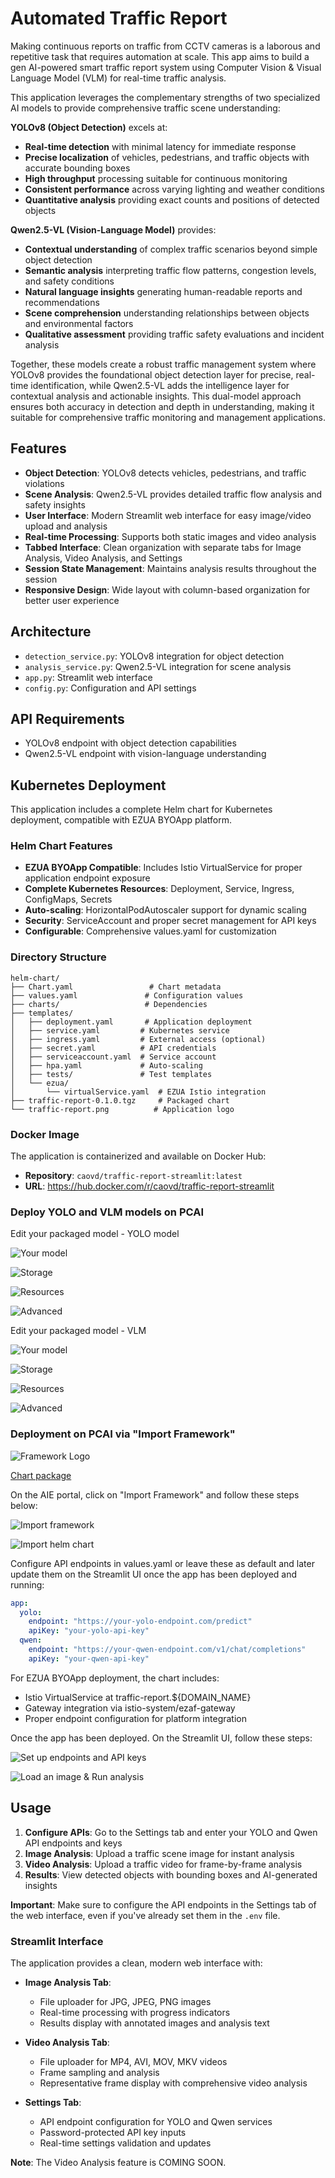 # Automated Traffic Report

Making continuous reports on traffic from CCTV cameras is a laborous and repetitive task that requires automation at scale. This app aims to build a gen AI-powered smart traffic report system using Computer Vision & Visual Language Model (VLM) for real-time traffic analysis.

This application leverages the complementary strengths of two specialized AI models to provide comprehensive traffic scene understanding:

**YOLOv8 (Object Detection)** excels at:
- **Real-time detection** with minimal latency for immediate response
- **Precise localization** of vehicles, pedestrians, and traffic objects with accurate bounding boxes
- **High throughput** processing suitable for continuous monitoring
- **Consistent performance** across varying lighting and weather conditions
- **Quantitative analysis** providing exact counts and positions of detected objects

**Qwen2.5-VL (Vision-Language Model)** provides:
- **Contextual understanding** of complex traffic scenarios beyond simple object detection
- **Semantic analysis** interpreting traffic flow patterns, congestion levels, and safety conditions
- **Natural language insights** generating human-readable reports and recommendations
- **Scene comprehension** understanding relationships between objects and environmental factors
- **Qualitative assessment** providing traffic safety evaluations and incident analysis

Together, these models create a robust traffic management system where YOLOv8 provides the foundational object detection layer for precise, real-time identification, while Qwen2.5-VL adds the intelligence layer for contextual analysis and actionable insights. This dual-model approach ensures both accuracy in detection and depth in understanding, making it suitable for comprehensive traffic monitoring and management applications.

## Features

- **Object Detection**: YOLOv8 detects vehicles, pedestrians, and traffic violations
- **Scene Analysis**: Qwen2.5-VL provides detailed traffic flow analysis and safety insights
- **User Interface**: Modern Streamlit web interface for easy image/video upload and analysis
- **Real-time Processing**: Supports both static images and video analysis
- **Tabbed Interface**: Clean organization with separate tabs for Image Analysis, Video Analysis, and Settings
- **Session State Management**: Maintains analysis results throughout the session
- **Responsive Design**: Wide layout with column-based organization for better user experience

## Architecture

- `detection_service.py`: YOLOv8 integration for object detection
- `analysis_service.py`: Qwen2.5-VL integration for scene analysis
- `app.py`: Streamlit web interface
- `config.py`: Configuration and API settings

## API Requirements

- YOLOv8 endpoint with object detection capabilities
- Qwen2.5-VL endpoint with vision-language understanding

## Kubernetes Deployment

This application includes a complete Helm chart for Kubernetes deployment, compatible with EZUA BYOApp platform.

### Helm Chart Features

- **EZUA BYOApp Compatible**: Includes Istio VirtualService for proper application endpoint exposure
- **Complete Kubernetes Resources**: Deployment, Service, Ingress, ConfigMaps, Secrets
- **Auto-scaling**: HorizontalPodAutoscaler support for dynamic scaling
- **Security**: ServiceAccount and proper secret management for API keys
- **Configurable**: Comprehensive values.yaml for customization

### Directory Structure

```
helm-chart/
├── Chart.yaml                 # Chart metadata
├── values.yaml               # Configuration values
├── charts/                   # Dependencies
├── templates/
│   ├── deployment.yaml       # Application deployment
│   ├── service.yaml         # Kubernetes service
│   ├── ingress.yaml         # External access (optional)
│   ├── secret.yaml          # API credentials
│   ├── serviceaccount.yaml  # Service account
│   ├── hpa.yaml             # Auto-scaling
│   ├── tests/               # Test templates
│   └── ezua/
│       └── virtualService.yaml  # EZUA Istio integration
├── traffic-report-0.1.0.tgz     # Packaged chart
└── traffic-report.png          # Application logo
```

### Docker Image

The application is containerized and available on Docker Hub:
- **Repository**: `caovd/traffic-report-streamlit:latest`
- **URL**: https://hub.docker.com/r/caovd/traffic-report-streamlit

### Deploy YOLO and VLM models on PCAI

Edit your packaged model - YOLO model 

![Your model](./assets/yolo1.png)

![Storage](./assets/yolo2.png)

![Resources](./assets/yolo3.png)

![Advanced](./assets/yolo4.png)

Edit your packaged model - VLM 

![Your model](./assets/vlm1.png)

![Storage](./assets/vlm2.png)

![Resources](./assets/vlm3.png)

![Advanced](./assets/vlm4.png)

### Deployment on PCAI via "Import Framework"

![Framework Logo](./assets/logo.png)

[Chart package](traffic-report-0.1.3.tgz) 

On the AIE portal, click on "Import Framework" and follow these steps below:

![Import framework](./assets/import-framework.png)

![Import helm chart](./assets/import-chart.png)

Configure API endpoints in values.yaml or leave these as default and later update them on the Streamlit UI once the app has been deployed and running:

```yaml
app:
  yolo:
    endpoint: "https://your-yolo-endpoint.com/predict"
    apiKey: "your-yolo-api-key"
  qwen:
    endpoint: "https://your-qwen-endpoint.com/v1/chat/completions"
    apiKey: "your-qwen-api-key"
```

For EZUA BYOApp deployment, the chart includes:

- Istio VirtualService at traffic-report.${DOMAIN_NAME}
- Gateway integration via istio-system/ezaf-gateway
- Proper endpoint configuration for platform integration

Once the app has been deployed. On the Streamlit UI, follow these steps:

![Set up endpoints and API keys](./assets/settings.png)

![Load an image & Run analysis](./assets/image-analysis.png)

## Usage

1. **Configure APIs**: Go to the Settings tab and enter your YOLO and Qwen API endpoints and keys
2. **Image Analysis**: Upload a traffic scene image for instant analysis
3. **Video Analysis**: Upload a traffic video for frame-by-frame analysis
4. **Results**: View detected objects with bounding boxes and AI-generated insights

**Important**: Make sure to configure the API endpoints in the Settings tab of the web interface, even if you've already set them in the `.env` file.

### Streamlit Interface

The application provides a clean, modern web interface with:

- **Image Analysis Tab**: 
  - File uploader for JPG, JPEG, PNG images
  - Real-time processing with progress indicators
  - Results display with annotated images and analysis text
  
- **Video Analysis Tab**:
  - File uploader for MP4, AVI, MOV, MKV videos
  - Frame sampling and analysis
  - Representative frame display with comprehensive video analysis
  
- **Settings Tab**:
  - API endpoint configuration for YOLO and Qwen services
  - Password-protected API key inputs
  - Real-time settings validation and updates

**Note**: The Video Analysis feature is COMING SOON. 

